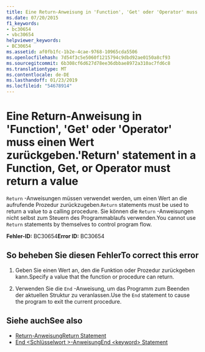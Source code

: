 ```yaml
---
title: Eine Return-Anweisung in 'Function', 'Get' oder 'Operator' muss einen Wert zurückgeben.
ms.date: 07/20/2015
f1_keywords:
- bc30654
- vbc30654
helpviewer_keywords:
- BC30654
ms.assetid: af0fb1fc-1b2e-4cae-9768-10965cda5506
ms.openlocfilehash: 7d54f3c5e5060f1215794c9dbd92ae0150a8cf93
ms.sourcegitcommit: 6b308cf6d627d78ee36dbbae8972a310ac7fd6c8
ms.translationtype: MT
ms.contentlocale: de-DE
ms.lasthandoff: 01/23/2019
ms.locfileid: "54678914"
---
```

# <a name="return-statement-in-a-function-get-or-operator-must-return-a-value"></a><span data-ttu-id="fa07f-102">Eine Return-Anweisung in 'Function', 'Get' oder 'Operator' muss einen Wert zurückgeben.</span><span class="sxs-lookup"><span data-stu-id="fa07f-102">'Return' statement in a Function, Get, or Operator must return a value</span></span>
<span data-ttu-id="fa07f-103">`Return` -Anweisungen müssen verwendet werden, um einen Wert an die aufrufende Prozedur zurückzugeben.</span><span class="sxs-lookup"><span data-stu-id="fa07f-103">`Return` statements must be used to return a value to a calling procedure.</span></span> <span data-ttu-id="fa07f-104">Sie können die `Return` -Anweisungen nicht selbst zum Steuern des Programmablaufs verwenden.</span><span class="sxs-lookup"><span data-stu-id="fa07f-104">You cannot use `Return` statements by themselves to control program flow.</span></span>  
  
 <span data-ttu-id="fa07f-105">**Fehler-ID:** BC30654</span><span class="sxs-lookup"><span data-stu-id="fa07f-105">**Error ID:** BC30654</span></span>  
  
## <a name="to-correct-this-error"></a><span data-ttu-id="fa07f-106">So beheben Sie diesen Fehler</span><span class="sxs-lookup"><span data-stu-id="fa07f-106">To correct this error</span></span>  
  
1.  <span data-ttu-id="fa07f-107">Geben Sie einen Wert an, den die Funktion oder Prozedur zurückgeben kann.</span><span class="sxs-lookup"><span data-stu-id="fa07f-107">Specify a value that the function or procedure can return.</span></span>  
  
2.  <span data-ttu-id="fa07f-108">Verwenden Sie die `End` -Anweisung, um das Programm zum Beenden der aktuellen Struktur zu veranlassen.</span><span class="sxs-lookup"><span data-stu-id="fa07f-108">Use the `End` statement to cause the program to exit the current procedure.</span></span>  
  
## <a name="see-also"></a><span data-ttu-id="fa07f-109">Siehe auch</span><span class="sxs-lookup"><span data-stu-id="fa07f-109">See also</span></span>
- [<span data-ttu-id="fa07f-110">Return-Anweisung</span><span class="sxs-lookup"><span data-stu-id="fa07f-110">Return Statement</span></span>](../../visual-basic/language-reference/statements/return-statement.md)
- [<span data-ttu-id="fa07f-111">End \<Schlüsselwort >-Anweisung</span><span class="sxs-lookup"><span data-stu-id="fa07f-111">End \<keyword> Statement</span></span>](../../visual-basic/language-reference/statements/end-keyword-statement.md)
